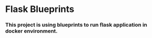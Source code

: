 # Flask Blueprints

### This project is using blueprints to run flask application in docker environment.